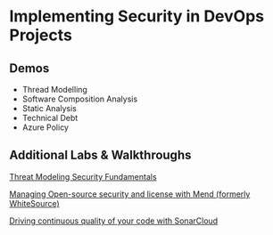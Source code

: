 # Implementing Security in DevOps Projects

## Demos

- Thread Modelling
- Software Composition Analysis
- Static Analysis
- Technical Debt
- Azure Policy

## Additional Labs & Walkthroughs

[Threat Modeling Security Fundamentals](https://docs.microsoft.com/en-us/learn/paths/tm-threat-modeling-fundamentals/)

[Managing Open-source security and license with Mend (formerly WhiteSource)](https://azuredevopslabs.com/labs/vstsextend/whitesource/)

[Driving continuous quality of your code with SonarCloud](https://www.azuredevopslabs.com/labs/vstsextend/sonarcloud/)
